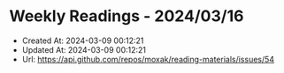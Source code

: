 # Weekly Readings - 2024/03/16

- Created At: 2024-03-09 00:12:21
- Updated At: 2024-03-09 00:12:21
- Url: https://api.github.com/repos/moxak/reading-materials/issues/54

